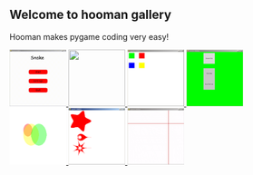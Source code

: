 Welcome to hooman gallery
---

Hooman makes pygame coding very easy! 


<a href="./gallery/snake_game">
	<img src="https://github.com/Abdur-rahmaanJ/hooman/raw/master/assets/snake.gif" width="100" height=100>
</a>
<a href="./gallery/lines">
	<img src="https://github.com/Abdur-rahmaanJ/hooman/raw/master/assets/lines.gif" width="100" height=100>
</a>
<a href="./gallery/squares">
	<img src="https://github.com/Abdur-rahmaanJ/hooman/raw/master/assets/squares.jpg" width="100" height=100>
</a>
<a href="./gallery/buttons">
	<img src="https://github.com/Abdur-rahmaanJ/hooman/raw/master/assets/hooman_buttons.gif" width="100" height=100>
</a>
<a href="./gallery/transparent_circles">
	<img src="https://github.com/Abdur-rahmaanJ/hooman/raw/master/assets/transparent_circles.png" width="100" height=100>
</a>
<a href="./gallery/supershapes" title="supershapes">
	<img src="https://github.com/Abdur-rahmaanJ/hooman/raw/master/assets/supershapes.png" width="100" height=100>
</a>
<a href="./gallery/cross_hair">
	<img src="https://github.com/Abdur-rahmaanJ/hooman/raw/master/assets/cross_hair.gif" width="100" height=100>
</a>